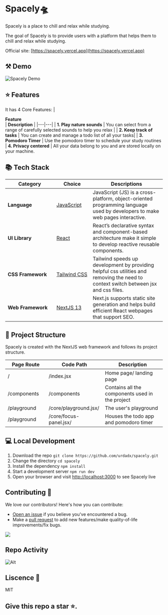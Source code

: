 # Spacely🛸

Spacely is a place to chill and relax while studying.

The goal of Spacely is to provide users with a platform that helps them to chill and relax while studying.

Official site: [https://spacely.vercel.app](https://spacely.vercel.app)

## ⚒️ Demo

<div style="width: 600px;">

![Spacely Demo](.github/demo.gif)

</div>

## ⭐ Features

It has 4 Core Features:
| <div style="width:285px">**Feature**</div> | **Description** |
|---|---|
| **1. Play nature sounds** | You can select from a range of carefully selected sounds to help you relax |
| **2. Keep track of tasks** | You can create and manage a todo list of all your tasks|
| **3. Pomodoro Timer** | Use the pomodoro timer to schedule your study routines |
**4. Privacy centered** | All your data belong to you and are stored locally on your machine.

## 📚 Tech Stack

| <div style="width:140px">**Category**</div> | <div style="width:100px">**Choice**</div>                   | **Descriptions**                                                                                                                     |
| ------------------------------------------- | ----------------------------------------------------------- | ------------------------------------------------------------------------------------------------------------------------------------ |
| **Language**                                | [JavaScript](https://github.com/microsoft/TypeScript)       | JavaScript (JS) is a cross-platform, object-oriented programming language used by developers to make web pages interactive.          |
| **UI Library**                              | [React](https://github.com/facebook/react)                  | React’s declarative syntax and component-based architecture make it simple to develop reactive reusable components.                  |
| **CSS Framework**                           | [Tailwind CSS](https://github.com/tailwindlabs/tailwindcss) | Tailwind speeds up development by providing helpful css utilities and removing the need to context switch between jsx and css files. |
| **Web Framework**                           | [NextJS 13](https://github.com/vercel/next.js)              | Next.js supports static site generation and helps build efficient React webpages that support SEO.                                   |

## 📁 Project Structure

Spacely is created with the NextJS web framework and follows its project structure.

| <div style="width:115px">**Page Route**</div> | **Code Path**          | **Description**                                 |
| --------------------------------------------- | ---------------------- | ----------------------------------------------- |
| /                                             | /index.jsx             | Home page/ landing page                         |
| /components                                   | /components            | Contains all the components used in the project |
| /playground                                   | /core/playground.jsx/  | The user's playground                           |
| /playground                                   | /core/focus-panel.jsx/ | Houses the todo app and pomodoro timer          |

## 💻 Local Development

1. Download the repo `git clone https://github.com/urdadx/spacely.git`
2. Change the directory `cd spacely`
3. Install the dependency `npm install`
4. Start a development server `npm run dev`
5. Open your browser and visit [http://localhost:3000](http://localhost:3000) to see Spacely live

## Contributing 🤝

We love our contributors! Here's how you can contribute:

- [Open an issue](https://github.com/urdadx/spacely/issues) if you believe you've encountered a bug.
- Make a [pull request](https://github.com/urdadx/spacely/pull) to add new features/make quality-of-life improvements/fix bugs.

<a href="https://github.com/urdadx/spacely/graphs/contributors">
  <img src="https://contrib.rocks/image?repo=urdadx/spacely" />
</a>

## Repo Activity

![Alt](https://repobeats.axiom.co/api/embed/9012953bd5a147f58c81adce751b434f292d1bb5.svg 'Repobeats analytics image')

## Liscence 📝

MIT

## Give this repo a star ⭐.
